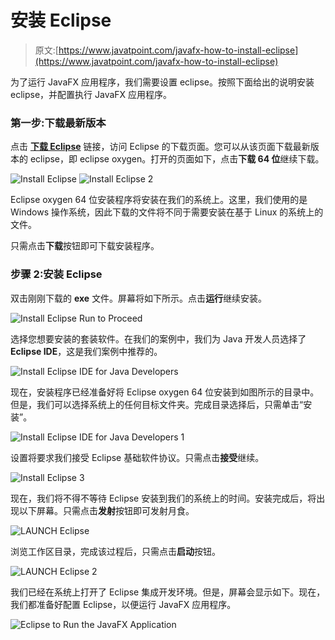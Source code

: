 # 安装 Eclipse

> 原文:[https://www.javatpoint.com/javafx-how-to-install-eclipse](https://www.javatpoint.com/javafx-how-to-install-eclipse)

为了运行 JavaFX 应用程序，我们需要设置 eclipse。按照下面给出的说明安装 eclipse，并配置执行 JavaFX 应用程序。

### 第一步:下载最新版本

点击 [**下载 Eclipse**](https://www.eclipse.org/downloads/) 链接，访问 Eclipse 的下载页面。您可以从该页面下载最新版本的 eclipse，即 eclipse oxygen。打开的页面如下，点击**下载 64 位**继续下载。

![Install Eclipse](../Images/71c5b161ef905e73a3f0fd9410980a73.png)
![Install Eclipse 2](../Images/a8b322c91b4cbff5aedfd3c46b394bf6.png)

Eclipse oxygen 64 位安装程序将安装在我们的系统上。这里，我们使用的是 Windows 操作系统，因此下载的文件将不同于需要安装在基于 Linux 的系统上的文件。

只需点击**下载**按钮即可下载安装程序。

### 步骤 2:安装 Eclipse

双击刚刚下载的 **exe** 文件。屏幕将如下所示。点击**运行**继续安装。

![Install Eclipse Run to Proceed](../Images/19a625ac5767f2ae7174beb41dbfb077.png)

选择您想要安装的套装软件。在我们的案例中，我们为 Java 开发人员选择了**Eclipse IDE**，这是我们案例中推荐的。

![Install Eclipse IDE for Java Developers](../Images/2256a21cacb2be65fd66439a2f80a6d0.png)

现在，安装程序已经准备好将 Eclipse oxygen 64 位安装到如图所示的目录中。但是，我们可以选择系统上的任何目标文件夹。完成目录选择后，只需单击“安装”。

![Install Eclipse IDE for Java Developers 1](../Images/4a52616fe42d08b2f2c44716eb04fa81.png)

设置将要求我们接受 Eclipse 基础软件协议。只需点击**接受**继续。

![Install Eclipse 3](../Images/6ed6d08435fd20607250dbcfcdf582b6.png)

现在，我们将不得不等待 Eclipse 安装到我们的系统上的时间。安装完成后，将出现以下屏幕。只需点击**发射**按钮即可发射月食。

![LAUNCH Eclipse](../Images/66380198ad5d401038d23ec68e10690e.png)

浏览工作区目录，完成该过程后，只需点击**启动**按钮。

![LAUNCH Eclipse 2](../Images/0624a8d9f983692c1269d7ce7c854c1a.png)

我们已经在系统上打开了 Eclipse 集成开发环境。但是，屏幕会显示如下。现在，我们都准备好配置 Eclipse，以便运行 JavaFX 应用程序。

![Eclipse to Run the JavaFX Application](../Images/1c3b3968641b5ef78ae12914e3f99f0a.png)